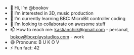- 👋 Hi, I’m @bookov
- 👀 I’m interested in 3D, music production
- 🌱 I’m currently learning BBC: MicroBit controller coding
- 💞️ I’m looking to collaborate on awesome stuff
- 📫 How to reach me: kastianchiik@gmail.com - personal, bokov@boxplaystudios.com - work
- 😄 Pronouns: B U K O V
- ⚡ Fun fact: 42

<!---
bookov/bookov is a ✨ special ✨ repository because its `README.md` (this file) appears on your GitHub profile.
You can click the Preview link to take a look at your changes.
--->
